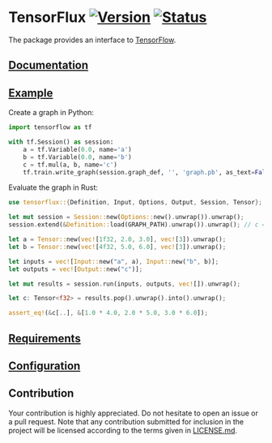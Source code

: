 # TensorFlux [![Version][version-img]][version-url] [![Status][status-img]][status-url]

The package provides an interface to [TensorFlow][tensorflow].

## [Documentation][documentation]

## [Example][example]

Create a graph in Python:

```python
import tensorflow as tf

with tf.Session() as session:
    a = tf.Variable(0.0, name='a')
    b = tf.Variable(0.0, name='b')
    c = tf.mul(a, b, name='c')
    tf.train.write_graph(session.graph_def, '', 'graph.pb', as_text=False)
```

Evaluate the graph in Rust:

```rust
use tensorflux::{Definition, Input, Options, Output, Session, Tensor};

let mut session = Session::new(Options::new().unwrap()).unwrap();
session.extend(&Definition::load(GRAPH_PATH).unwrap()).unwrap(); // c = a * b

let a = Tensor::new(vec![1f32, 2.0, 3.0], vec![3]).unwrap();
let b = Tensor::new(vec![4f32, 5.0, 6.0], vec![3]).unwrap();

let inputs = vec![Input::new("a", a), Input::new("b", b)];
let outputs = vec![Output::new("c")];

let mut results = session.run(inputs, outputs, vec![]).unwrap();

let c: Tensor<f32> = results.pop().unwrap().into().unwrap();

assert_eq!(&c[..], &[1.0 * 4.0, 2.0 * 5.0, 3.0 * 6.0]);
```

## [Requirements][requirements]

## [Configuration][configuration]

## Contribution

Your contribution is highly appreciated. Do not hesitate to open an issue or a
pull request. Note that any contribution submitted for inclusion in the project
will be licensed according to the terms given in [LICENSE.md](LICENSE.md).

[configuration]: https://github.com/stainless-steel/tensorflow-sys#configuration
[documentation]: https://stainless-steel.github.io/tensorflux
[example]: examples/workflow.rs
[requirements]: https://github.com/stainless-steel/tensorflow-sys#requirements
[tensorflow]: https://www.tensorflow.org

[status-img]: https://travis-ci.org/stainless-steel/tensorflux.svg?branch=master
[status-url]: https://travis-ci.org/stainless-steel/tensorflux
[version-img]: https://img.shields.io/crates/v/tensorflux.svg
[version-url]: https://crates.io/crates/tensorflux
